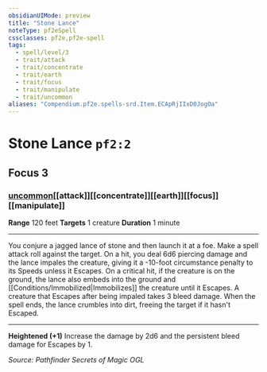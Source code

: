 ```yaml
---
obsidianUIMode: preview
title: "Stone Lance"
noteType: pf2eSpell
cssclasses: pf2e,pf2e-spell
tags:
  - spell/level/3
  - trait/attack
  - trait/concentrate
  - trait/earth
  - trait/focus
  - trait/manipulate
  - trait/uncommon
aliases: "Compendium.pf2e.spells-srd.Item.ECApRjIIxD0JogOa" 
---
```

# Stone Lance  `pf2:2`  
## Focus 3
### [uncommon](uncommon "Uncommon Rarity Trait")[[attack]][[concentrate]][[earth]][[focus]][[manipulate]]

**Range** 120 feet
**Targets** 1 creature
**Duration** 1 minute
* * * 
You conjure a jagged lance of stone and then launch it at a foe. Make a spell attack roll against the target. On a hit, you deal 6d6 piercing damage and the lance impales the creature, giving it a -10-foot circumstance penalty to its Speeds unless it Escapes. On a critical hit, if the creature is on the ground, the lance also embeds into the ground and [[Conditions/Immobilized|Immobilizes]] the creature until it Escapes. A creature that Escapes after being impaled takes 3 bleed damage. When the spell ends, the lance crumbles into dirt, freeing the target if it hasn't Escaped.

* * *

**Heightened (+1)** Increase the damage by 2d6 and the persistent bleed damage for Escapes by 1.

*Source: Pathfinder Secrets of Magic*
*OGL*